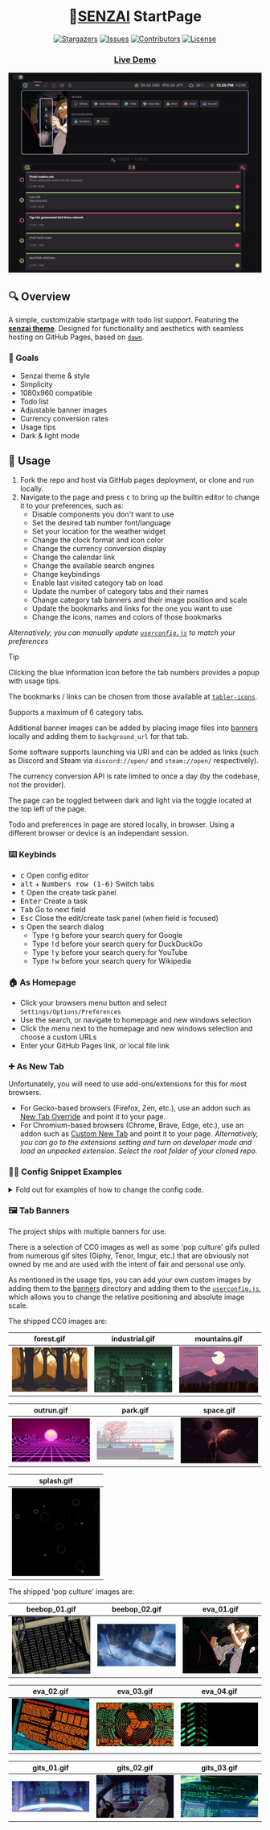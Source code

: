 <h1 align="center">
  🌱<a href="https://vectorcmdr.github.io/senzai-startpage">SENZAI</a> StartPage
</h1>

<div align="center">
  
[![Stargazers][stars-shield]][stars-url] [![Issues][issues-shield]][issues-url] [![Contributors][contributors-shield]][contributors-url]
[![License][license-shield]][license-url] 

</div>

[issues-shield]: https://img.shields.io/github/issues/vectorcmdr/senzai-startpage?style=for-the-badge&logo=gitbook&color=fdac72&logoColor=f5f5ef&labelColor=2a262c
[issues-url]: https://github.com/vectorcmdr/senzai-startpage/graphs/issues

[contributors-shield]: https://img.shields.io/github/contributors/vectorcmdr/senzai-startpage?style=for-the-badge&logo=github&color=c5b4f8&logoColor=f5f5ef&labelColor=2a262c
[contributors-url]: https://github.com/vectorcmdr/senzai-startpage/graphs/contributors

[stars-shield]: https://img.shields.io/github/stars/vectorcmdr/senzai-startpage?style=for-the-badge&logo=starship&color=b9e48b&logoColor=f5f5ef&labelColor=2a262c
[stars-url]: https://github.com/vectorcmdr/senzai-startpage/stargazers

[license-shield]: https://img.shields.io/github/license/vectorcmdr/senzai-startpage?label=License&style=for-the-badge&logo=bookstack&color=49d1e9&logoColor=f5f5ef&labelColor=2a262c
[license-url]: https://github.com/vectorcmdr/senzai-startpage/blob/main/LICENSE.txt

<h3 align="center">
  <a href="https://vectorcmdr.github.io/senzai-startpage">Live Demo </a>
</h3>

<p align="center">
  <img src="assets/preview.png"/>
</p>

## 🔍 Overview

A simple, customizable startpage with todo list support. Featuring the [**senzai theme**](https://vectorcmdr.github.io/senzai-theme/).
Designed for functionality and aesthetics with seamless hosting on GitHub Pages, based on [`dawn`](https://github.com/b-coimbra/dawn).

### 💭 Goals

- Senzai theme & style
- Simplicity
- 1080x960 compatible
- Todo list
- Adjustable banner images
- Currency conversion rates
- Usage tips
- Dark & light mode

## 🚀 Usage

1. Fork the repo and host via GitHub pages deployment, or clone and run locally.
2. Navigate to the page and press <kbd>c</kbd> to bring up the builtin editor to change it to your preferences, such as:
   - Disable components you don't want to use
   - Set the desired tab number font/language
   - Set your location for the weather widget
   - Change the clock format and icon color
   - Change the currency conversion display
   - Change the calendar link
   - Change the available search engines
   - Change keybindings
   - Enable last visited category tab on load
   - Update the number of category tabs and their names
   - Change category tab banners and their image position and scale
   - Update the bookmarks and links for the one you want to use
   - Change the icons, names and colors of those bookmarks

<i>Alternatively, you can manually update [`userconfig.js`](userconfig.js) to match your preferences</i>

> [!TIP]
> Clicking the blue information icon before the tab numbers provides a popup with usage tips.
>
> The bookmarks / links can be chosen from those available at [`tabler-icons`](https://tabler.io/icons).
>
> Supports a maximum of 6 category tabs.
>
> Additional banner images can be added by placing image files into [banners](src/img/banners) locally and adding them to `background_url` for that tab.
>
> Some software supports launching via URI and can be added as links (such as Discord and Steam via `discord://open/` and `steam://open/` respectively).
>
> The currency conversion API is rate limited to once a day (by the codebase, not the provider).
>
> The page can be toggled between dark and light via the toggle located at the top left of the page.
>
> Todo and preferences in page are stored locally, in browser. Using a different browser or device is an independant session.

### ⌨️ Keybinds
* <kbd>c</kbd> Open config editor
* <kbd>alt</kbd> + <kbd>Numbers row (1-6)</kbd> Switch tabs
* <kbd>t</kbd> Open the create task panel
* <kbd>Enter</kbd> Create a task
* <kbd>Tab</kbd> Go to next field
* <kbd>Esc</kbd> Close the edit/create task panel (when field is focused)
* <kbd>s</kbd> Open the search dialog
  - Type <kbd>!g</kbd> before your search query for Google
  - Type <kbd>!d</kbd> before your search query for DuckDuckGo
  - Type <kbd>!y</kbd> before your search query for YouTube
  - Type <kbd>!w</kbd> before your search query for Wikipedia

### 🏠 As Homepage

- Click your browsers menu button and select `Settings/Options/Preferences`
- Use the search, or navigate to homepage and new windows selection
- Click the menu next to the homepage and new windows selection and choose a custom URLs
- Enter your GitHub Pages link, or local file link

### ➕ As New Tab

Unfortunately, you will need to use add-ons/extensions for this for most browsers.

- For Gecko-based browsers (Firefox, Zen, etc.), use an addon such as [New Tab Override](https://addons.mozilla.org/en-US/firefox/addon/new-tab-override/) and point it to your page.
- For Chromium-based browsers (Chrome, Brave, Edge, etc.), use an addon such as [Custom New Tab](https://chromewebstore.google.com/detail/custom-new-tab/lfjnnkckddkopjfgmbcpdiolnmfobflj) and point it to your page.
<i>Alternatively, you can go to the extensions setting and turn on developer mode and load an unpacked extension. Select the root folder of your cloned repo.</i>


### 👨‍💻 Config Snippet Examples
<details>
<summary>Fold out for examples of how to change the config code.</summary>

#### 🚫 Component Disabling

To disable a component module, put their name into the list of `disabled` components like so:

```js
const CONFIG = new Config({
    // ...
    disabled: ['todo-list'] // currency-compare, current-time, weather-forecast, etc.
});
```

The names can be found listed in [`module.js`](src/common/module.js)

#### ➕ Tabs

Create new tabs and categories like so:

```js
const CONFIG = new Config({
    // ...
    tabs: [
        {
            name: 'chill',
            background_url: 'src/res/banners/cc0/space.gif',
            categories: [{
                name: 'video',
                links: [{
                    url: 'https://youtube.com',
                    name: 'youtube',
                    icon: 'brand-youtube',
                    icon_color: '#ff2d5e'
                }]
            }]
        }
    ]
)
```

#### 🕙 Clock

Change the clock format in the status bar using [strftime.org](https://strftime.org) format.

Config example (`userconfig.js`):

```js
const CONFIG = new Config({
  // ...
  clock: {
    format: 'h:i p',
  }
});
```

#### ⛅ Weather Info

Change your location and temperature scale (celius, fahrenheit) like so:

```js
const CONFIG = new Config({
  // ...
  temperature: {
    location: 'Canberra, ACT',
    scale: 'C'
  }
});
```
Alternatively, click on the weather widget on the page to swap between Celius and Fahrenheit.

#### 💱 Currency Exchange

Change your base currency and the two currencies to compare like so:

```js
const CONFIG = new Config({
  // ...
  currencyconv: {
      base: 'AUD',
      baseamount: '1',
      curone: 'USD',
      curoneglyph: '$',
      curtwo: 'JPY',
      curtwoglyph: '¥',
      url: 'https://www.google.com/finance/markets/currencies'
  },
});
```
</details>

### 🖼️ Tab Banners

The project ships with multiple banners for use.

There is a selection of CC0 images as well as some 'pop culture' gifs pulled from numerous gif sites (Giphy, Tenor, Imgur, etc.) that are obviously not owned by me and are used with the intent of fair and personal use only.

As mentioned in the usage tips, you can add your own custom images by adding them to the [banners](src/img/banners) directory and adding them to the [`userconfig.js`](userconfig.js), which allows you to change the relative positioning and absolute image scale.

The shipped CC0 images are:

| forest.gif                                           | industrial.gif                                           | mountains.gif                                           |
| ---------------------------------------------------- | -------------------------------------------------------- | ------------------------------------------------------- |
| <img src="src/img/banners/cc0/forest.gif" width=175> | <img src="src/img/banners/cc0/industrial.gif" width=175> | <img src="src/img/banners/cc0/mountains.gif" width=175> |

| outrun.gif                                           | park.gif                                                 | space.gif                                               |
| ---------------------------------------------------- | -------------------------------------------------------- | ------------------------------------------------------- |
| <img src="src/img/banners/cc0/outrun.gif" width=175> | <img src="src/img/banners/cc0/park.gif" width=175>       | <img src="src/img/banners/cc0/space.gif" width=175>     |

| splash.gif                                           |
| ---------------------------------------------------- |
| <img src="src/img/banners/cc0/splash.gif" width=175> |


The shipped 'pop culture' images are:

| beebop_01.gif                                                   | beebop_02.gif                                                   | eva_01.gif                                                    |
| --------------------------------------------------------------- | --------------------------------------------------------------- | ------------------------------------------------------------- |
| <img src="src/img/banners/pop_culture/beebop_01.gif" width=175> | <img src="src/img/banners/pop_culture/beebop_02.gif" width=175> | <img src="src/img/banners/pop_culture/eva_01.gif" width=175>  |

| eva_02.gif                                                      | eva_03.gif                                                      | eva_04.gif                                                    |
| --------------------------------------------------------------- | --------------------------------------------------------------- | ------------------------------------------------------------- |
| <img src="src/img/banners/pop_culture/eva_02.gif" width=175>    | <img src="src/img/banners/pop_culture/eva_03.gif" width=175>    | <img src="src/img/banners/pop_culture/eva_04.gif" width=175>  |

| gits_01.gif                                                     | gits_02.gif                                                     | gits_03.gif                                                   |
| --------------------------------------------------------------- | --------------------------------------------------------------- | ------------------------------------------------------------- |
| <img src="src/img/banners/pop_culture/gits_01.gif" width=175>   | <img src="src/img/banners/pop_culture/gits_02.gif" width=175>   | <img src="src/img/banners/pop_culture/gits_03.gif" width=175> |
